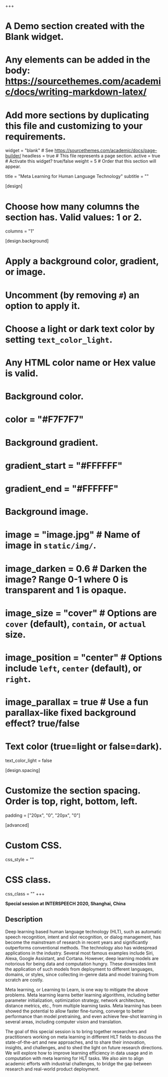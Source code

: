 +++
# A Demo section created with the Blank widget.
# Any elements can be added in the body: https://sourcethemes.com/academic/docs/writing-markdown-latex/
# Add more sections by duplicating this file and customizing to your requirements.

widget = "blank"  # See https://sourcethemes.com/academic/docs/page-builder/
headless = true  # This file represents a page section.
active =  true # Activate this widget? true/false
weight = 5  # Order that this section will appear.

title = "Meta Learning for Human Language Technology"
subtitle = ""

[design]
  # Choose how many columns the section has. Valid values: 1 or 2.
  columns = "1"

[design.background]
  # Apply a background color, gradient, or image.
  #   Uncomment (by removing `#`) an option to apply it.
  #   Choose a light or dark text color by setting `text_color_light`.
  #   Any HTML color name or Hex value is valid.

  # Background color.
  # color = "#F7F7F7"
  
  # Background gradient.
  # gradient_start = "#FFFFFF"
  # gradient_end = "#FFFFFF"
  
  # Background image.
  # image = "image.jpg"  # Name of image in `static/img/`.
  # image_darken = 0.6  # Darken the image? Range 0-1 where 0 is transparent and 1 is opaque.
  # image_size = "cover"  #  Options are `cover` (default), `contain`, or `actual` size.
  # image_position = "center"  # Options include `left`, `center` (default), or `right`.
  # image_parallax = true  # Use a fun parallax-like fixed background effect? true/false
  
  # Text color (true=light or false=dark).
  text_color_light = false

[design.spacing]
  # Customize the section spacing. Order is top, right, bottom, left.
  padding = ["20px", "0", "20px", "0"]

[advanced]
 # Custom CSS. 
 css_style = ""
 
 # CSS class.
 css_class = ""
+++
<!--weight:  5-->

**Special session at INTERSPEECH 2020, Shanghai, China**

## Description

Deep learning based human language technology (HLT), such as automatic speech recognition, intent and slot recognition, or dialog management, has become the mainstream of research in recent years and significantly outperforms conventional methods. The technology also has widespread applications in the industry. Several most famous examples include Siri, Alexa, Google Assistant, and Cortana. However, deep learning models are notorious for being data and computation hungry. These downsides limit the application of such models from deployment to different languages, domains, or styles, since collecting in-genre data and model training from scratch are costly.

Meta learning, or Learning to Learn, is one way to mitigate the above problems. Meta learning learns better learning algorithms, including better parameter initialization, optimization strategy, network architecture, distance metrics, etc., from multiple learning tasks. Meta learning has been showed the potential to allow faster fine-tuning, converge to better performance than model pretraining, and even achieve few-shot learning in several areas, including computer vision and translation.

The goal of this special session is to bring together researchers and practitioners working on meta learning in different HLT fields to discuss the state-of-the-art and new approaches, and to share their innovation, insights, and challenges, and to shed the light on future research directions. We will explore how to improve learning efficiency in data usage and in computation with meta learning for HLT tasks. We also aim to align academic efforts with industrial challenges, to bridge the gap between research and real-world product deployment.


<!--{{% alert note %}}-->
<!--Important information-->
<!--{{% /alert %}}-->
